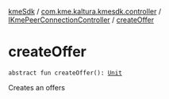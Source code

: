 [kmeSdk](../../index.md) / [com.kme.kaltura.kmesdk.controller](../index.md) / [IKmePeerConnectionController](index.md) / [createOffer](./create-offer.md)

# createOffer

`abstract fun createOffer(): `[`Unit`](https://kotlinlang.org/api/latest/jvm/stdlib/kotlin/-unit/index.html)

Creates an offers

